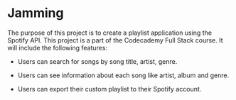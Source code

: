 # Jamming

The purpose of this project is to create a playlist application using the Spotify API. This project is a part of the Codecademy Full Stack course. It will include the following features:

- Users can search for songs by song title, artist, genre.

- Users can see information about each song like artist, album and genre.

- Users can export their custom playlist to their Spotify account.